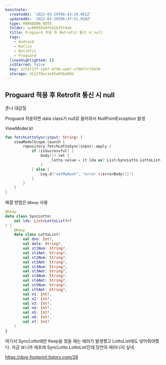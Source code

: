 ```yaml
---
boostnote:
  createdAt: '2022-03-29T06:43:29.961Z'
  updatedAt: '2022-03-29T06:47:31.939Z'
  type: MARKDOWN_NOTE
  folder: ac09959a9f641bf5f4a6
  title: Proguard 적용 후 Retrofit 통신 시 null
  tags:
    - Android
    - Kotlin
    - Retrofit
    - Proguard
  linesHighlighted: []
  isStarred: false
  key: a2f4717f-cb67-4799-ae07-cf0bf7c794f0
  storage: d112f8ec1e85e056a09d
---
```


Proguard 적용 후 Retrofit 통신 시 null
---
존나 대삽질

Proguard 적용하면 data class가 null로 들어와서 NullPointException 발생

ViewModel.kt
```kotlin
fun fetchLottoSync(input: String) {
    viewModelScope.launch {
        repository.fetchLottoSync(input).apply {
            if (isSuccessful) {
                body()?.let {
                    _lotto.value = it.lda as? List<SyncLotto.LottoList> // NullPointException 발생
                }
            } else {
                Log.d("setMyWash", "error ${errorBody()}")
            }
        }
    }
}
```

해결 방법은 `@Keep` 사용
```kotlin
@Keep
data class SyncLotto(
    val lda: List<LottoList?>?
) {
    @Keep
    data class LottoList(
        val dno: Int?,
        val date: String?,
        val st1Num: String?,
        val st1Amt: String?,
        val st2Num: String?,
        val st2Amt: String?,
        val st3Num: String?,
        val st3Amt: String?,
        val st4Num: String?,
        val st4Amt: String?,
        val st5Num: String?,
        val st5Amt: String?,
        val n1: Int?,
        val n2: Int?,
        val n3: Int?,
        val n4: Int?,
        val n5: Int?,
        val n6: Int?,
        val n7: Int?
    )
}
```
여기서 SyncLotto에만 Keep을 줬을 때는 에러가 발생했고 LottoList에도 넣어줘야했다. 지금 보니까 애초에 SyncLotto.LottoList인데 당연히 에러나지 싶네.

https://dog-footprint.tistory.com/28
